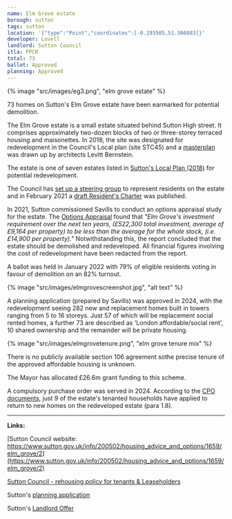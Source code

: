 ```yaml
---
name: Elm Grove estate 
borough: sutton
tags: sutton
location: '{"type":"Point","coordinates":[-0.193505,51.366883]}'
developer: Lovell
landlord: Sutton Council
itla: PPCR
total: 73
ballot: Approved
planning: Approved
---
```

{% image "src/images/eg3.png", "elm grove estate" %}

73 homes on Sutton's Elm Grove estate have been earmarked for potential demolition.

The Elm Grove estate is a small estate situated behind Sutton High street. It comprises approximately two-dozen blocks of two or three-storey terraced housing and maisonettes. In 2018, the site was designated for redevelopment in the Council's Local plan (site STC45) and a [masterplan](https://www.sutton.gov.uk/info/200502/housing_advice_and_options/1659/elm_grove/2) was drawn up by architects Levitt Bernstein. 

The estate is one of seven estates listed in [Sutton's Local Plan (2018)](https://drive.google.com/file/d/1MdX6GlaHDoBdG6CTsvjFaIuPtIa9id5O/view) for potential redevelopment.

The Council has [set up a steering group](https://www.sutton.gov.uk/info/200502/housing_advice_and_options/1659/elm_grove/6) to represent residents on the estate and in February 2021 a [draft Resident's Charter](https://drive.google.com/file/d/1pqib0zDnHOFMbobnRhaFC-ReJKxMQ2Hh/view) was published.

In 2021, Sutton commissioned Savills to conduct an options appraisal study for the estate. The [Options Appraisal](src/images/elmgroveoptionsappraisal.pdf) found that _"Elm Grove's investment requirement over the next ten years, (£522,300 total investment, average of £9,164 per property) to be less than the average for the whole stock, (i.e. £14,900 per property)."_ Notwithstanding this, the report concluded that the estate should be demolished and redeveloped. All financial figures involving the cost of redevelopment have been redacted from the report.

A ballot was held in January 2022 with 79% of eligible residents voting in favour of demolition on an 82% turnout.

{% image "src/images/elmgrovescreenshot.jpg", "alt text" %}

A planning application (prepared by Savills) was approved in 2024, with the redevelopment seeing 282 new and replacement homes built in towers ranging from 5 to 16 storeys. Just 57 of which will be replacement social rented homes, a further 73 are described as 'London affordable/social rent', 10 shared ownership and the remainder will be private housing.

{% image "src/images/elmgrovetenure.png", "elm grove tenure mix" %}

There is no publicly available section 106 agreement sothe precise tenure of the approved affordable housing is unknown. 

The Mayor has allocated £26.6m grant funding to this scheme.

A compulsory purchase order was served in 2024. According to the [CPO documents](src/images/elmgrovecpo.pdf), just 9 of the estate's tenanted households have applied to return to new homes on the redeveloped estate (para 1.8). 

---

__Links:__  

[Sutton Council website: https://www.sutton.gov.uk/info/200502/housing_advice_and_options/1659/elm_grove/2](https://www.sutton.gov.uk/info/200502/housing_advice_and_options/1659/elm_grove/2)

[Sutton Council - rehousing policy for tenants & Leaseholders](https://moderngov.sutton.gov.uk/ieDecisionDetails.aspx?AIId=39427)

Sutton's [planning application](https://planningregister.sutton.gov.uk/online-applications/applicationDetails.do?activeTab=documents&keyVal=SAEIWSKCJN900)

Sutton's [Landlord Offer](src/images/elmgrovelandlordoffer.pdf)





